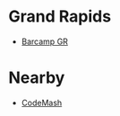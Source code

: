 # Grand Rapids
* [Barcamp GR](https://barcampgr.org/)

# Nearby
* [CodeMash](https://www.codemash.org/)
